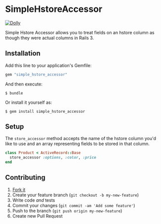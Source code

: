 # SimpleHstoreAccessor

[![Dolly](http://dolly.railsc.ru/badges/abak-press/simple_hstore_accessor/master)](http://dolly.railsc.ru/projects/125/builds/latest/?ref=master)

Simple Hstore Accessor allows you to treat fields on an hstore column as though they were actual columns in Rails 3.

## Installation

Add this line to your application's Gemfile:

```ruby
gem "simple_hstore_accessor"
```

And then execute:

    $ bundle

Or install it yourself as:

    $ gem install simple_hstore_accessor

## Setup

The `store_accessor` method accepts the name of the hstore column you'd
like to use and an array representing fields to be stored in that column.

```ruby
class Product < ActiveRecord::Base
  store_accessor :options, :color, :price
end
```

## Contributing
1. [Fork it](https://github.com/abak-press/simple_hstore_accessor/fork)
2. Create your feature branch (`git checkout -b my-new-feature`)
3. Write code _and_ tests
4. Commit your changes (`git commit -am 'Add some feature'`)
5. Push to the branch (`git push origin my-new-feature`)
6. Create new Pull Request
